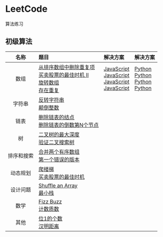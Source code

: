 # LeetCode
算法练习
## 初级算法
| 名称 | 题目 | 解决方案 | 解决方案 |
|:-------:|:-------|:-------|:-------|
|数组|[从排序数组中删除重复项](https://leetcode-cn.com/explore/interview/card/top-interview-questions-easy/1/array/21/)<br>[买卖股票的最佳时机 II](https://leetcode-cn.com/explore/interview/card/top-interview-questions-easy/1/array/22/)<br>[旋转数组](https://leetcode-cn.com/explore/interview/card/top-interview-questions-easy/1/array/23/)<br>[存在重复](https://leetcode-cn.com/explore/interview/card/top-interview-questions-easy/1/array/24/)|[JavaScript](./Algorithms/JavaScript/removeDuplicates.js)<br>[JavaScript](./Algorithms/JavaScript/removeDuplicates.js)<br>[JavaScript]()<br>[JavaScript]()|[Python]()<br>[Python]()<br>[Python]()<br>[Python]()|
|字符串|[反转字符串]()<br>[颠倒整数]()|
|链表|[删除链表的结点]()<br>[删除链表的倒数第N个节点]()|
|树|[ 二叉树的最大深度]()<br>[验证二叉搜索树]()|
|排序和搜索|[合并两个有序数组]()<br>[第一个错误的版本]()|
|动态规划|[爬楼梯]()<br>[买卖股票的最佳时机]()|
|设计问题|[Shuffle an Array]()<br>[最小栈]()|
|数学|[Fizz Buzz]()<br>[计数质数]()|
|其他|[位1的个数]()<br>[ 汉明距离]()|


